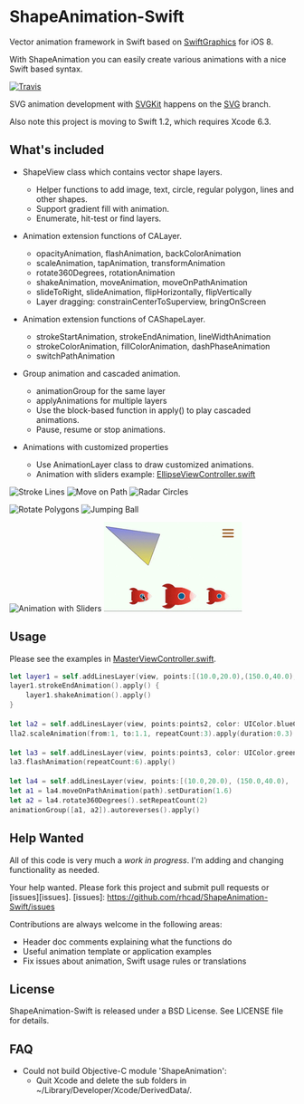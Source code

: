 # ShapeAnimation-Swift

Vector animation framework in Swift based on [SwiftGraphics](https://github.com/schwa/SwiftGraphics) for iOS 8.

With ShapeAnimation you can easily create various animations with a nice Swift based syntax.

[![Travis][travis_img]][travis]

[travis]: https://travis-ci.org/rhcad/ShapeAnimation-Swift
[travis_img]: https://travis-ci.org/rhcad/ShapeAnimation-Swift.svg?branch=master

SVG animation development with [SVGKit](https://github.com/SVGKit/SVGKit) happens on the [SVG][svg_branch] branch.

[svg_branch]: https://github.com/rhcad/ShapeAnimation-Swift/tree/SVG

Also note this project is moving to Swift 1.2, which requires Xcode 6.3.

## What's included

* ShapeView class which contains vector shape layers.
  * Helper functions to add image, text, circle, regular polygon, lines and other shapes.
  * Support gradient fill with animation.
  * Enumerate, hit-test or find layers.

* Animation extension functions of CALayer.
  * opacityAnimation, flashAnimation, backColorAnimation
  * scaleAnimation, tapAnimation, transformAnimation
  * rotate360Degrees, rotationAnimation
  * shakeAnimation, moveAnimation, moveOnPathAnimation
  * slideToRight, slideAnimation, flipHorizontally, flipVertically
  * Layer dragging: constrainCenterToSuperview, bringOnScreen

* Animation extension functions of CAShapeLayer.
  * strokeStartAnimation, strokeEndAnimation, lineWidthAnimation
  * strokeColorAnimation, fillColorAnimation, dashPhaseAnimation
  * switchPathAnimation

* Group animation and cascaded animation.
  * animationGroup for the same layer
  * applyAnimations for multiple layers
  * Use the block-based function in apply() to play cascaded animations.
  * Pause, resume or stop animations.

* Animations with customized properties
  * Use AnimationLayer class to draw customized animations.
  * Animation with sliders example: [EllipseViewController.swift](ShapeAnimation_UITest/EllipseViewController.swift)

![Stroke Lines](Documentation/strokelines.gif)
![Move on Path](Documentation/moveonpath.gif)
![Radar Circles](Documentation/radar.gif)

![Rotate Polygons](Documentation/rotate_polygons.gif)
![Jumping Ball](Documentation/jumpball.gif)

![Animation with Sliders](Documentation/ellipse_slider.gif)
![Drag Layers](Documentation/drag.gif)

## Usage

Please see the examples in [MasterViewController.swift](ShapeAnimation_UITest/MasterViewController.swift).

``` Swift
let layer1 = self.addLinesLayer(view, points:[(10.0,20.0),(150.0,40.0),(120.0,320.0)])
layer1.strokeEndAnimation().apply() {
    layer1.shakeAnimation().apply()
}

let la2 = self.addLinesLayer(view, points:points2, color: UIColor.blueColor())
lla2.scaleAnimation(from:1, to:1.1, repeatCount:3).apply(duration:0.3)

let la3 = self.addLinesLayer(view, points:points3, color: UIColor.greenColor())
la3.flashAnimation(repeatCount:6).apply()

let la4 = self.addLinesLayer(view, points:[(10.0,20.0), (150.0,40.0), (120.0,120.0)])
let a1 = la4.moveOnPathAnimation(path).setDuration(1.6)
let a2 = la4.rotate360Degrees().setRepeatCount(2)
animationGroup([a1, a2]).autoreverses().apply()
```

## Help Wanted

All of this code is very much a _*work in progress*_. I'm adding and changing functionality as needed.

Your help wanted. Please fork this project and submit pull requests or [issues][issues].
[issues]: https://github.com/rhcad/ShapeAnimation-Swift/issues

Contributions are always welcome in the following areas:

* Header doc comments explaining what the functions do
* Useful animation template or application examples
* Fix issues about animation, Swift usage rules or translations

## License

ShapeAnimation-Swift is released under a BSD License. See LICENSE file for details.

## FAQ

* Could not build Objective-C module 'ShapeAnimation':
  - Quit Xcode and delete the sub folders in ~/Library/Developer/Xcode/DerivedData/.
